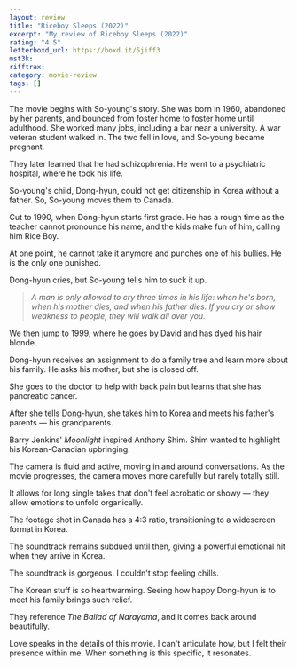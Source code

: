 ```yaml
---
layout: review
title: "Riceboy Sleeps (2022)"
excerpt: "My review of Riceboy Sleeps (2022)"
rating: "4.5"
letterboxd_url: https://boxd.it/5jiff3
mst3k:
rifftrax:
category: movie-review
tags: []
---
```


The movie begins with So-young's story. She was born in 1960, abandoned by her parents, and bounced from foster home to foster home until adulthood. She worked many jobs, including a bar near a university. A war veteran student walked in. The two fell in love, and So-young became pregnant.

They later learned that he had schizophrenia. He went to a psychiatric hospital, where he took his life.

So-young's child, Dong-hyun, could not get citizenship in Korea without a father. So, So-young moves them to Canada.

Cut to 1990, when Dong-hyun starts first grade. He has a rough time as the teacher cannot pronounce his name, and the kids make fun of him, calling him Rice Boy.

At one point, he cannot take it anymore and punches one of his bullies. He is the only one punished.

Dong-hyun cries, but So-young tells him to suck it up.

<blockquote><i>A man is only allowed to cry three times in his life: when he's born, when his mother dies, and when his father dies. If you cry or show weakness to people, they will walk all over you.</i></blockquote>We then jump to 1999, where he goes by David and has dyed his hair blonde.

Dong-hyun receives an assignment to do a family tree and learn more about his family. He asks his mother, but she is closed off.

She goes to the doctor to help with back pain but learns that she has pancreatic cancer.

After she tells Dong-hyun, she takes him to Korea and meets his father's parents — his grandparents.

Barry Jenkins' <i>Moonlight</i> inspired Anthony Shim. Shim wanted to highlight his Korean-Canadian upbringing.

The camera is fluid and active, moving in and around conversations. As the movie progresses, the camera moves more carefully but rarely totally still.

It allows for long single takes that don't feel acrobatic or showy — they allow emotions to unfold organically.

The footage shot in Canada has a 4:3 ratio, transitioning to a widescreen format in Korea.

The soundtrack remains subdued until then, giving a powerful emotional hit when they arrive in Korea.

The soundtrack is gorgeous. I couldn't stop feeling chills.

The Korean stuff is so heartwarming. Seeing how happy Dong-hyun is to meet his family brings such relief.

They reference <i>The Ballad of Narayama</i>, and it comes back around beautifully.

Love speaks in the details of this movie. I can't articulate how, but I felt their presence within me. When something is this specific, it resonates.
